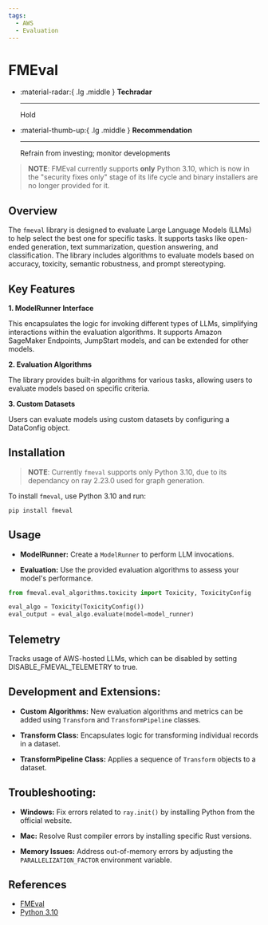 ```yaml
---
tags:
  - AWS
  - Evaluation
---
```


# FMEval

<div class="grid cards" markdown>

-   :material-radar:{ .lg .middle } __Techradar__

    ---

    Hold

-   :material-thumb-up:{ .lg .middle } __Recommendation__

    ---

    Refrain from investing; monitor developments

</div>

> **NOTE**: FMEval currently supports **only** Python 3.10, which is now in the "security fixes only" stage of its life cycle and binary installers are no longer provided for it.

## Overview

The `fmeval` library is designed to evaluate Large Language Models (LLMs) to help select the best one for specific tasks. It supports tasks like open-ended generation, text summarization, question answering, and classification. The library includes algorithms to evaluate models based on accuracy, toxicity, semantic robustness, and prompt stereotyping.

## Key Features

**1. ModelRunner Interface**

This encapsulates the logic for invoking different types of LLMs, simplifying interactions within the evaluation algorithms. It supports Amazon SageMaker Endpoints, JumpStart models, and can be extended for other models.

**2. Evaluation Algorithms**

The library provides built-in algorithms for various tasks, allowing users to evaluate models based on specific criteria.

**3. Custom Datasets**

Users can evaluate models using custom datasets by configuring a DataConfig object.

## Installation

> **NOTE**: Currently `fmeval` supports only Python 3.10, due to its dependancy on ray 2.23.0 used for graph generation.

To install `fmeval`, use Python 3.10 and run:

```
pip install fmeval
```

## Usage

- **ModelRunner:** Create a `ModelRunner` to perform LLM invocations.

- **Evaluation:** Use the provided evaluation algorithms to assess your model's performance.

```py title="Example" linenums="1"
from fmeval.eval_algorithms.toxicity import Toxicity, ToxicityConfig

eval_algo = Toxicity(ToxicityConfig())
eval_output = eval_algo.evaluate(model=model_runner)
```

## Telemetry

Tracks usage of AWS-hosted LLMs, which can be disabled by setting DISABLE_FMEVAL_TELEMETRY to true.

## Development and Extensions:

- **Custom Algorithms:** New evaluation algorithms and metrics can be added using `Transform` and `TransformPipeline` classes.

- **Transform Class:** Encapsulates logic for transforming individual records in a dataset.

- **TransformPipeline Class:** Applies a sequence of `Transform` objects to a dataset.

## Troubleshooting:

- **Windows:** Fix errors related to `ray.init()` by installing Python from the official website.

- **Mac:** Resolve Rust compiler errors by installing specific Rust versions.

- **Memory Issues:** Address out-of-memory errors by adjusting the `PARALLELIZATION_FACTOR` environment variable.

## References

- [FMEval](https://github.com/aws/fmeval/tree/main)
- [Python 3.10](https://www.python.org/downloads/release/python-31014/)